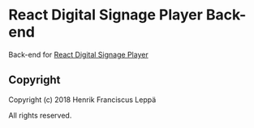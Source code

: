 React Digital Signage Player Back-end
=====================================

Back-end for [React Digital Signage Player][Link 1]

[Link 1]: https://github.com/henrik-leppa/react-digital-signage-player


Copyright
---------

Copyright (c) 2018 Henrik Franciscus Leppä

All rights reserved.
